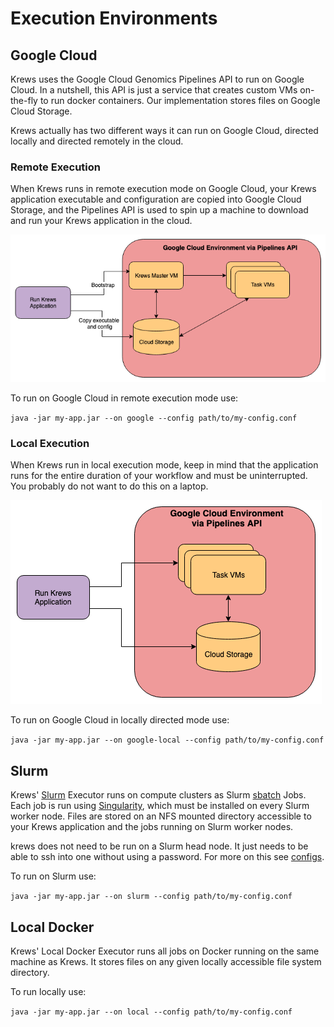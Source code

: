 # Execution Environments

## Google Cloud

Krews uses the Google Cloud Genomics Pipelines API to run on Google Cloud. In a nutshell, this API is just a 
service that creates custom VMs on-the-fly to run docker containers. Our implementation stores files on
Google Cloud Storage.

Krews actually has two different ways it can run on Google Cloud, directed locally and directed remotely 
in the cloud.

### Remote Execution

When Krews runs in remote execution mode on Google Cloud, your Krews application executable and configuration are 
copied into Google Cloud Storage, and the Pipelines API is used to spin up a machine to download and run your Krews 
application in the cloud.

<div class="img-container">
    <img src="../img/krews_google_remote.png" />
</div>

To run on Google Cloud in remote execution mode use:

`java -jar my-app.jar --on google --config path/to/my-config.conf`

### Local Execution

When Krews run in local execution mode, keep in mind that the application runs for the entire duration of your 
workflow and must be uninterrupted. You probably do not want to do this on a laptop.

<div class="img-container">
    <img src="../img/krews_google_local.png" />
</div>

To run on Google Cloud in locally directed mode use:

`java -jar my-app.jar --on google-local --config path/to/my-config.conf`

## Slurm

Krews' [Slurm](https://slurm.schedmd.com/) Executor runs on compute clusters as Slurm 
[sbatch](https://slurm.schedmd.com/sbatch.html) Jobs. Each job is run using [Singularity](https://singularity.lbl.gov/), 
which must be installed on every Slurm worker node. Files are stored on an NFS mounted directory accessible to your
Krews application and the jobs running on Slurm worker nodes.

krews does not need to be run on a Slurm head node. It just needs to be able to ssh into one without using a password.
For more on this see [configs](../config/#slurm-execution-specific).

To run on Slurm use:

`java -jar my-app.jar --on slurm --config path/to/my-config.conf`

## Local Docker

Krews' Local Docker Executor runs all jobs on Docker running on the same machine as Krews. It stores files on any 
given locally accessible file system directory.

To run locally use:

 `java -jar my-app.jar --on local --config path/to/my-config.conf`